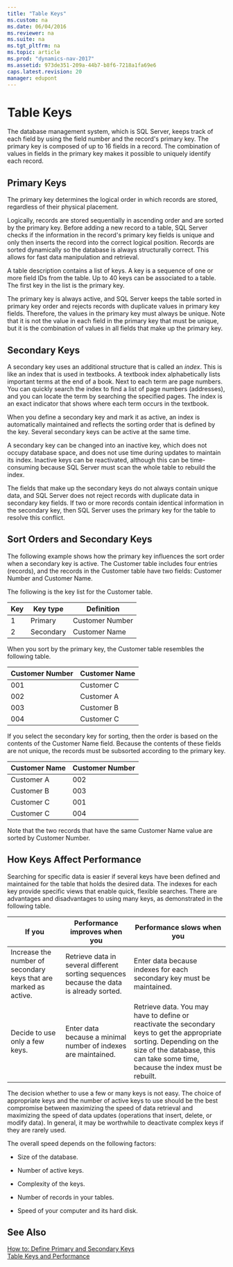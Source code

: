 ```yaml
---
title: "Table Keys"
ms.custom: na
ms.date: 06/04/2016
ms.reviewer: na
ms.suite: na
ms.tgt_pltfrm: na
ms.topic: article
ms.prod: "dynamics-nav-2017"
ms.assetid: 973de351-209a-44b7-b8f6-7218a1fa69e6
caps.latest.revision: 20
manager: edupont
---
```

# Table Keys
The database management system, which is SQL Server, keeps track of each field by using the field number and the record's primary key. The primary key is composed of up to 16 fields in a record. The combination of values in fields in the primary key makes it possible to uniquely identify each record.  

## Primary Keys  
 The primary key determines the logical order in which records are stored, regardless of their physical placement.  

 Logically, records are stored sequentially in ascending order and are sorted by the primary key. Before adding a new record to a table, SQL Server checks if the information in the record's primary key fields is unique and only then inserts the record into the correct logical position. Records are sorted dynamically so the database is always structurally correct. This allows for fast data manipulation and retrieval.  

 A table description contains a list of keys. A key is a sequence of one or more field IDs from the table. Up to 40 keys can be associated to a table. The first key in the list is the primary key.  

 The primary key is always active, and SQL Server keeps the table sorted in primary key order and rejects records with duplicate values in primary key fields. Therefore, the values in the primary key must always be unique. Note that it is not the value in each field in the primary key that must be unique, but it is the combination of values in all fields that make up the primary key.  

## Secondary Keys  
 A secondary key uses an additional structure that is called an *index*. This is like an index that is used in textbooks. A textbook index alphabetically lists important terms at the end of a book. Next to each term are page numbers. You can quickly search the index to find a list of page numbers \(addresses\), and you can locate the term by searching the specified pages. The index is an exact indicator that shows where each term occurs in the textbook.  

 When you define a secondary key and mark it as active, an index is automatically maintained and reflects the sorting order that is defined by the key. Several secondary keys can be active at the same time.  

 A secondary key can be changed into an inactive key, which does not occupy database space, and does not use time during updates to maintain its index. Inactive keys can be reactivated, although this can be time-consuming because SQL Server must scan the whole table to rebuild the index.  

 The fields that make up the secondary keys do not always contain unique data, and SQL Server does not reject records with duplicate data in secondary key fields. If two or more records contain identical information in the secondary key, then SQL Server uses the primary key for the table to resolve this conflict.  

## Sort Orders and Secondary Keys  
 The following example shows how the primary key influences the sort order when a secondary key is active. The Customer table includes four entries \(records\), and the records in the Customer table have two fields: Customer Number and Customer Name.  

 The following is the key list for the Customer table.  

|Key|Key type|Definition|  
|---------|--------------|----------------|  
|1|Primary|Customer Number|  
|2|Secondary|Customer Name|  

 When you sort by the primary key, the Customer table resembles the following table.  

|Customer Number|Customer Name|  
|---------------------|-------------------|  
|001|Customer C|  
|002|Customer A|  
|003|Customer B|  
|004|Customer C|  

 If you select the secondary key for sorting, then the order is based on the contents of the Customer Name field. Because the contents of these fields are not unique, the records must be subsorted according to the primary key.  

|Customer Name|Customer Number|  
|-------------------|---------------------|  
|Customer A|002|  
|Customer B|003|  
|Customer C|001|  
|Customer C|004|  

 Note that the two records that have the same Customer Name value are sorted by Customer Number.  

## How Keys Affect Performance  
 Searching for specific data is easier if several keys have been defined and maintained for the table that holds the desired data. The indexes for each key provide specific views that enable quick, flexible searches. There are advantages and disadvantages to using many keys, as demonstrated in the following table.  

|If you|Performance improves when you|Performance slows when you|  
|------------|-----------------------------------|--------------------------------|  
|Increase the number of secondary keys that are marked as active.|Retrieve data in several different sorting sequences because the data is already sorted.|Enter data because indexes for each secondary key must be maintained.|  
|Decide to use only a few keys.|Enter data because a minimal number of indexes are maintained.|Retrieve data. You may have to define or reactivate the secondary keys to get the appropriate sorting. Depending on the size of the database, this can take some time, because the index must be rebuilt.|  

 The decision whether to use a few or many keys is not easy. The choice of appropriate keys and the number of active keys to use should be the best compromise between maximizing the speed of data retrieval and maximizing the speed of data updates \(operations that insert, delete, or modify data\). In general, it may be worthwhile to deactivate complex keys if they are rarely used.  

 The overall speed depends on the following factors:  

-   Size of the database.  

-   Number of active keys.  

-   Complexity of the keys.  

-   Number of records in your tables.  

-   Speed of your computer and its hard disk.  

## See Also  
 [How to: Define Primary and Secondary Keys](How-to--Define-Primary-and-Secondary-Keys.md)   
 [Table Keys and Performance](Table-Keys-and-Performance.md)
